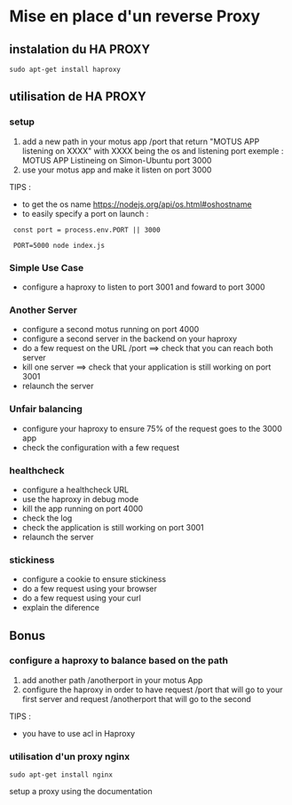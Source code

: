 # Mise en place d'un reverse Proxy

## instalation du HA PROXY

```
sudo apt-get install haproxy 
```

## utilisation de HA PROXY

### setup

1. add a new path in your motus app /port that return "MOTUS APP listening on XXXX" with XXXX being the os and listening port
exemple : MOTUS APP Listineing on Simon-Ubuntu port 3000
3. use your motus app and make it listen on port 3000

TIPS :
- to get the os name https://nodejs.org/api/os.html#oshostname
- to easily specify a port on launch :

```
 const port = process.env.PORT || 3000 
 
 PORT=5000 node index.js
```



### Simple Use Case

-  configure a haproxy to listen to port 3001 and foward to port 3000


### Another Server

- configure a second motus running on port 4000
- configure a second server in the backend on your haproxy
- do a few request on the URL /port ==> check that you can reach both server
- kill one server ==> check that your application is still working on port 3001
- relaunch the server


### Unfair balancing

- configure your haproxy to ensure 75% of the request goes to the 3000 app
- check  the configuration with a few request

### healthcheck

- configure a healthcheck URL 
- use the haproxy in debug mode 
- kill the app running on port 4000
- check the log
- check the application is still working on port 3001
- relaunch the server

### stickiness

- configure a cookie to ensure stickiness
- do a few request using your browser
- do a few request using your curl
- explain the diference


## Bonus

### configure a haproxy to balance based on the path

1. add another path /anotherport in your motus App
2. configure the haproxy in order to have request /port that will go to your first server and request /anotherport that will go to the second

TIPS :
- you have to use acl in Haproxy

### utilisation d'un proxy nginx

```
sudo apt-get install nginx
```
setup a proxy using the documentation

